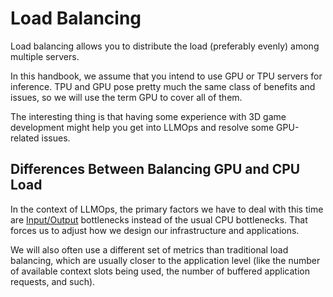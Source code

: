 # Load Balancing

Load balancing allows you to distribute the load (preferably evenly) among multiple servers.

In this handbook, we assume that you intend to use GPU or TPU servers for inference. TPU and GPU pose pretty much the same class of benefits and issues, so we will use the term GPU to cover all of them.

The interesting thing is that having some experience with 3D game development might help you get into LLMOps and resolve some GPU-related issues.

## Differences Between Balancing GPU and CPU Load

In the context of LLMOps, the primary factors we have to deal with this time are [Input/Output](/general-concepts/input-output/README.md) bottlenecks instead of the usual CPU bottlenecks. That forces us to adjust how we design our infrastructure and applications.

We will also often use a different set of metrics than traditional load balancing, which are usually closer to the application level (like the number of available context slots being used, the number of buffered application requests, and such).
